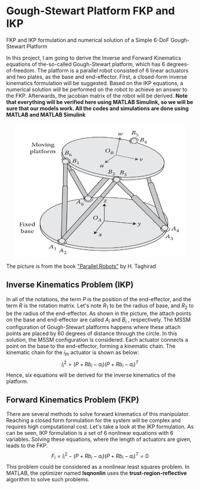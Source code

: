 # Gough-Stewart Platform FKP and IKP
FKP and IKP formulation and numerical solution of a Simple 6-DoF Gough-Stewart Platform

In this project, I am going to derive the Inverse and Forward Kinematics equations of the-so-called Gough-Stewart platform, which has 6 degrees-of-freedom. The platform is a parallel robot consisted of 6 linear actuators and two plates, as the base and end-effector. First, a closed-form inverse kinematics formulation will be suggested. Based on the IKP equations, a numerical solution will be performed on the robot to achieve an answer to the FKP. Afterwards, the jacobian matrix of the robot will be derived. **Note that everything will be verified here using MATLAB Simulink, so we will be sure that our models work. All the codes and simulations are done using MATLAB and MATLAB Simulink**

<p align="center">
  <img width="460" height="360" src="https://github.com/Parsanmz/GeneralGoughStewartPlatform/blob/main/GS.jpg">
</p>

The picture is from the book ["Parallel Robots"](https://aras.kntu.ac.ir/publications/parallel-robots-book/) by H. Taghirad

## Inverse Kinematics Problem (IKP)
In all of the notations, the term $P$ is the position of the end-effector, and the term $R$ is the rotation matrix. Let's note $R_1$ to be the radius of base, and $R_2$ to be the radius of the end-effector. As shown in the picture, the attach points on the base and end-effector are called $A_i$ and $B_i$ , respectively. The MSSM configuration of Gough-Stewart platforms happens where these attach points are placed by 60 degrees of distance through the circle. In this solution, the MSSM configuration is considered. Each actuator connects a point on the base to the end-effector, forming a kinematic chain. The kinematic chain for the $i_{th}$ actuator is shown as below: 
$$l_i^2= (P + Rb_i -a_i)(P + Rb_i -a_i)^T$$
Hence, six equations will be derived for the inverse kinematics of the platform. 

## Forward Kinematics Problem (FKP)
There are several methods to solve forward kinematics of this manipulator. Reaching a closed form formulation for the system will be complex and requires high computational cost. Let's take a look at the IKP formulation. As can be seen, IKP formulation is a set of 6 nonlinear equations with 6 variables. Solving these equations, where the length of actuators are given, leads to the FKP. 
$$F_i = l_i^2 - (P + Rb_i -a_i)(P + Rb_i -a_i)^T =0$$
This problem could be considered as a nonlinear least squares problem. In MATLAB, the optimizer named **lsqnonlin** uses the **trust-region-reflective** algorithm to solve such problems. 



